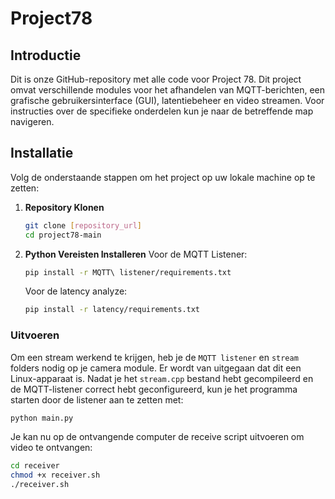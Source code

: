 # Project78

## Introductie

Dit is onze GitHub-repository met alle code voor Project 78. Dit project omvat verschillende modules voor het afhandelen van MQTT-berichten, een grafische gebruikersinterface (GUI), latentiebeheer en video streamen. Voor instructies over de specifieke onderdelen kun je naar de betreffende map navigeren.

## Installatie

Volg de onderstaande stappen om het project op uw lokale machine op te zetten:

1. **Repository Klonen**
    ```bash
    git clone [repository_url]
    cd project78-main
    ```

2. **Python Vereisten Installeren**
    Voor de MQTT Listener:
    ```bash
    pip install -r MQTT\ listener/requirements.txt
    ```
   Voor de latency analyze:
    ```bash
    pip install -r latency/requirements.txt
    ```

### Uitvoeren

Om een stream werkend te krijgen, heb je de `MQTT listener` en `stream` folders nodig op je camera module. Er wordt van uitgegaan dat dit een Linux-apparaat is. Nadat je het `stream.cpp` bestand hebt gecompileerd en de MQTT-listener correct hebt geconfigureerd, kun je het programma starten door de listener aan te zetten met:

```bash
python main.py
```

Je kan nu op de ontvangende computer de receive script uitvoeren om video te ontvangen:
```bash
cd receiver
chmod +x receiver.sh
./receiver.sh
```
